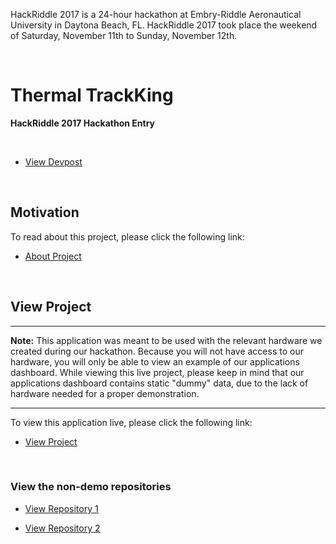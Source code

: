 HackRiddle 2017 is a 24-hour hackathon at Embry-Riddle Aeronautical University in Daytona Beach, FL. HackRiddle 2017 took place the weekend of Saturday, November 11th to Sunday, November 12th.

&nbsp;
&nbsp;
&nbsp;
&nbsp;



# Thermal TrackKing

**HackRiddle 2017 Hackathon Entry**

&nbsp;


* [View Devpost](https://devpost.com/software/thermal-trackking)

&nbsp;
&nbsp;

## Motivation
To read about this project, please click the following link:
* [About Project](http://izaguir.re/thermal-trackking/)


&nbsp;
&nbsp;




## View Project

---

**Note:** This application was meant to be used with the relevant hardware we created during our hackathon. Because you will not have access to our hardware, you will only be able to view an example of our applications dashboard. While viewing this live project, please keep in mind that our applications dashboard contains static "dummy" data, due to the lack of hardware needed for a proper demonstration.

---


To view this application live, please click the following link:

* [View Project](https://ianizaguirre.github.io/thermal-TrackKing/)


&nbsp;
&nbsp;
&nbsp;


### View the non-demo repositories  

* [View Repository 1](https://github.com/carloslahrssen/ThermalTrackKingApi)

* [View Repository 2](https://github.com/carloslahrssen/ThermalTrackkingCereal)










&nbsp;
&nbsp;
&nbsp;
